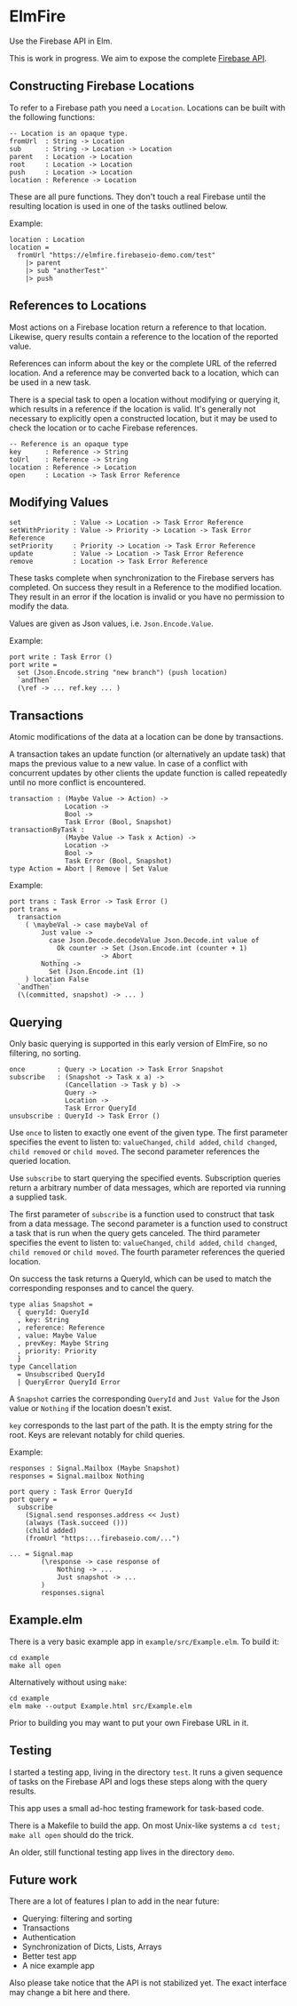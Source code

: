 # ElmFire

Use the Firebase API in Elm.

This is work in progress.
We aim to expose the complete [Firebase API](https://www.firebase.com/docs/web/).

## Constructing Firebase Locations

To refer to a Firebase path you need a `Location`.
Locations can be built with the following functions:

    -- Location is an opaque type.
    fromUrl  : String -> Location
    sub      : String -> Location -> Location
    parent   : Location -> Location
    root     : Location -> Location
    push     : Location -> Location
    location : Reference -> Location
            
These are all pure functions.
They don't touch a real Firebase until the resulting location is used in one of the tasks outlined below.

Example:

    location : Location
    location = 
      fromUrl "https://elmfire.firebaseio-demo.com/test"
        |> parent
        |> sub "anotherTest"`
        |> push

## References to Locations

Most actions on a Firebase location return a reference to that location.
Likewise, query results contain a reference to the location of the reported value.

References can inform about the key or the complete URL of the referred location.
And a reference may be converted back to a location, which can be used in a new task.

There is a special task to open a location without modifying or querying it,
which results in a reference if the location is valid.
It's generally not necessary to explicitly open a constructed location,
but it may be used to check the location or to cache Firebase references.

    -- Reference is an opaque type
    key      : Reference -> String
    toUrl    : Reference -> String
    location : Reference -> Location
    open     : Location -> Task Error Reference

## Modifying Values

    set             : Value -> Location -> Task Error Reference
    setWithPriority : Value -> Priority -> Location -> Task Error Reference
    setPriority     : Priority -> Location -> Task Error Reference
    update          : Value -> Location -> Task Error Reference
    remove          : Location -> Task Error Reference

These tasks complete when synchronization to the Firebase servers has completed.
On success they result in a Reference to the modified location.
They result in an error if the location is invalid or you have no permission to modify the data.

Values are given as Json values, i.e. `Json.Encode.Value`.

Example:

    port write : Task Error ()
    port write =
      set (Json.Encode.string "new branch") (push location)
      `andThen`
      (\ref -> ... ref.key ... )
    
## Transactions

Atomic modifications of the data at a location can be done by transactions.

A transaction takes an update function (or alternatively an update task)
that maps the previous value to a new value.
In case of a conflict with concurrent updates by other clients
the update function is called repeatedly until no more conflict is encountered.

    transaction : (Maybe Value -> Action) ->
                  Location ->
                  Bool ->
                  Task Error (Bool, Snapshot)
    transactionByTask :
                  (Maybe Value -> Task x Action) ->
                  Location ->
                  Bool ->
                  Task Error (Bool, Snapshot)
    type Action = Abort | Remove | Set Value
              
Example:

    port trans : Task Error -> Task Error () 
    port trans =
      transaction
        ( \maybeVal -> case maybeVal of
            Just value ->
              case Json.Decode.decodeValue Json.Decode.int value of
                Ok counter -> Set (Json.Encode.int (counter + 1)
                _          -> Abort
            Nothing ->
              Set (Json.Encode.int (1)
        ) location False
      `andThen`
      (\(committed, snapshot) -> ... )

## Querying

Only basic querying is supported in this early version of ElmFire, so no filtering, no sorting.

    once        : Query -> Location -> Task Error Snapshot       
    subscribe   : (Snapshot -> Task x a) ->
                  (Cancellation -> Task y b) ->
                  Query ->
                  Location ->
                  Task Error QueryId
    unsubscribe : QueryId -> Task Error ()
    
Use `once` to listen to exactly one event of the given type.
The first parameter specifies the event to listen to: `valueChanged`, `child added`, `child changed`, `child removed` or `child moved`.
The second parameter references the queried location.

Use `subscribe` to start querying the specified events.
Subscription queries return a arbitrary number of data messages,
which are reported via running a supplied task.

The first parameter of `subscribe` is a function used to construct that task from a data message.
The second parameter is a function used to construct a task that is run when the query gets canceled.
The third parameter specifies the event to listen to: `valueChanged`, `child added`, `child changed`, `child removed` or `child moved`.
The fourth parameter references the queried location.

On success the task returns a QueryId, which can be used to match the corresponding responses and to cancel the query.

    type alias Snapshot =
      { queryId: QueryId
      , key: String
      , reference: Reference
      , value: Maybe Value
      , prevKey: Maybe String
      , priority: Priority
      }
    type Cancellation
      = Unsubscribed QueryId
      | QueryError QueryId Error

A `Snapshot` carries the corresponding `QueryId` and `Just Value` for the Json value or `Nothing` if the location doesn't exist.

`key` corresponds to the last part of the path.
It is the empty string for the root.
Keys are relevant notably for child queries.

Example:

    responses : Signal.Mailbox (Maybe Snapshot)
    responses = Signal.mailbox Nothing
    
    port query : Task Error QueryId
    port query =
      subscribe
        (Signal.send responses.address << Just)
        (always (Task.succeed ()))
        (child added)
        (fromUrl "https:...firebaseio.com/...")
    
    ... = Signal.map
            (\response -> case response of
                Nothing -> ...
                Just snapshot -> ...
            )
            responses.signal
    
## Example.elm

There is a very basic example app in `example/src/Example.elm`. To build it:

    cd example
    make all open
    
Alternatively without using `make`:

    cd example
    elm make --output Example.html src/Example.elm

Prior to building you may want to put your own Firebase URL in it.

## Testing

I started a testing app, living in the directory `test`.
It runs a given sequence of tasks on the Firebase API and logs these steps along with the query results.

This app uses a small ad-hoc testing framework for task-based code. 

There is a Makefile to build the app. On most Unix-like systems a `cd test; make all open` should do the trick.

An older, still functional testing app lives in the directory `demo`.

## Future work

There are a lot of features I plan to add in the near future:

* Querying: filtering and sorting
* Transactions
* Authentication
* Synchronization of Dicts, Lists, Arrays
* Better test app
* A nice example app

Also please take notice that the API is not stabilized yet. The exact interface may change a bit here and there.
